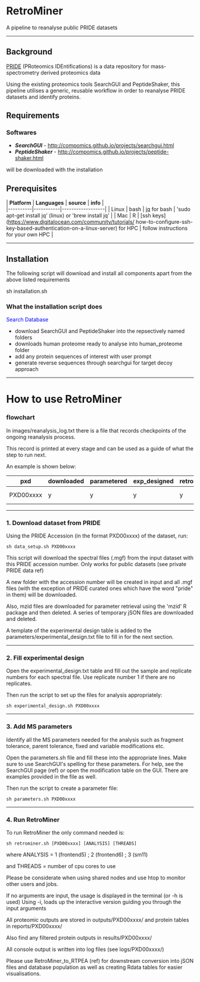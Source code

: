 # RetroMiner

A pipeline to reanalyse public PRIDE datasets

----------------
## Background

[PRIDE](https://www.ebi.ac.uk/pride/archive) (PRoteomics IDEntifications) is a data repository for mass-spectrometry derived proteomics data

Using the existing proteomics tools SearchGUI and PeptideShaker,
this pipeline utilises a generic, reusable workflow in order to reanalyse PRIDE datasets and identify proteins.

## Requirements


### Softwares 

* ***SearchGUI*** - http://compomics.github.io/projects/searchgui.html
* ***PeptideShaker*** - http://compomics.github.io/projects/peptide-shaker.html

will be downloaded with the installation

## Prerequisites

| **Platform** | **Languages** | **source**  |	**info**	|	
|----------|-----------|------------------|
| Linux    | bash      | [jq](https://stedolan.github.io/jq/) for bash      | 'sudo apt-get install jq' (linux) or 'brew install jq'	|
| Mac      | R         | [ssh keys](https://www.digitalocean.com/community/tutorials/	how-to-configure-ssh-key-based-authentication-on-a-linux-server) for HPC |	follow instructions for your own HPC	|


----------------
## Installation

The following script will download and install all components apart from the above listed requirements

sh installation.sh

### What the installation script does

<span style="color:blue">Search Database</span>

- download SearchGUI and PeptideShaker into the repsectively named folders
- downloads human proteome ready to analyse into human_proteome folder
- add any protein sequences of interest with user prompt
- generate reverse sequences through searchgui for target decoy approach


----------------
# How to use RetroMiner

<!-- ![alt text](https://github.com/Nazrath10R/RetroMiner_to_RTPEA/blob/master/images/RetroMiner%20to%20RTPEA.png)
 -->

### flowchart

In images/reanalysis_log.txt there is a file that records checkpoints of the ongoing reanalysis process.

This record is printed at every stage and can be used as a guide of what the step to run next.

An example is shown below: 

| pxd       | downloaded | parametered | exp_designed | retromined | converted | populated | reason              | info         |
|-----------|------------|-------------|--------------|------------|-----------|-----------|---------------------|--------------|
| PXD00xxxx | y          | y           | y            | y          | n         | n         | interesting dataset | Study et al. |


----------------
### 1. Download dataset from PRIDE

<!-- <span style="color:blue">Apocrita</span> -->

Using the PRIDE Accession (in the format PXD00xxxx) of the dataset, run:

```
sh data_setup.sh PXD00xxxx
```

This script will download the spectral files (.mgf) from the input dataset with this PRIDE accession number.
Only works for public datasets (see private PRIDE data ref)

A new folder with the accession number will be created in input and all .mgf files (with the exception of PRIDE curated ones which 
have the word "pride" in them) will be downloaded. 

Also, mzid files are downloaded for parameter retrieval using the 'mzid' R package and then deleted. A series of temporary jSON files
are downloaded and deleted.

A template of the experimental design table is added to the parameters/experimental_design.txt file to fill in for the next section.

----------------
### 2. Fill experimental design

<!-- <span style="color:blue">Apocrita</span> -->

Open the experimental_design.txt table and fill out the sample and replicate numbers for each spectral file.
Use replicate number 1 if there are no replicates.

Then run the script to set up the files for analysis appropriately:

```
sh experimental_design.sh PXD00xxxx
```

----------------
### 3. Add MS parameters

Identify all the MS parameters needed for the analysis such as fragment tolerance, parent tolerance, fixed and variable modifications etc.

Open the parameters.sh file and fill these into the appropriate lines. Make sure to use SearchGUI's spelling for these parameters.
For help, see the SearchGUI page (ref) or open the modification table on the GUI. There are examples provided in the file as well.

Then run the script to create a parameter file:

```
sh parameters.sh PXD00xxxx
```

----------------
### 4. Run RetroMiner

<span style="color:blue"><!-- DropBox --></span>

To run RetroMiner the only command needed is:

```
sh retrominer.sh [PXD00xxxx] [ANALYSIS] [THREADS]
```

where ANALYSIS = 1 (frontend5) ; 2 (frontend6) ; 3 (sm11)

and THREADS = number of cpu cores to use

Please be considerate when using shared nodes and use htop to monitor other users and jobs.

If no arguments are input, the usage is displayed in the terminal (or -h is used)
Using -i, loads up the interactive version guiding you through the input arguments

All proteomic outputs are stored in outputs/PXD00xxxx/ and protein tables in reports/PXD00xxxx/

Also find any filtered protein outputs in results/PXD00xxxx/ 

All console output is written into log files (see logs/PXD00xxxx/) 

Please use RetroMiner_to_RTPEA (ref) for downstream conversion into jSON files and database population
as well as creating Rdata tables for easier visualisations.


